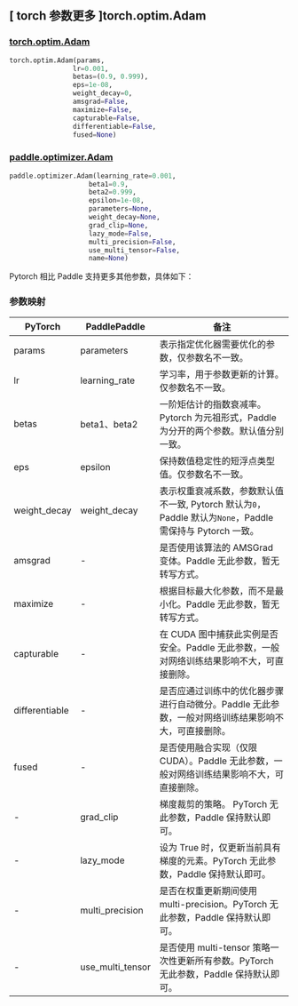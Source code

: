 ## [ torch 参数更多 ]torch.optim.Adam

### [torch.optim.Adam](https://pytorch.org/docs/stable/generated/torch.optim.Adam.html)

```python
torch.optim.Adam(params,
                lr=0.001,
                betas=(0.9, 0.999),
                eps=1e-08,
                weight_decay=0,
                amsgrad=False,
                maximize=False,
                capturable=False,
                differentiable=False,
                fused=None)
```

### [paddle.optimizer.Adam](https://www.paddlepaddle.org.cn/documentation/docs/zh/develop/api/paddle/optimizer/Adam_cn.html)

```python
paddle.optimizer.Adam(learning_rate=0.001,
                    beta1=0.9,
                    beta2=0.999,
                    epsilon=1e-08,
                    parameters=None,
                    weight_decay=None,
                    grad_clip=None,
                    lazy_mode=False,
                    multi_precision=False,
                    use_multi_tensor=False,
                    name=None)
```

Pytorch 相比 Paddle 支持更多其他参数，具体如下：

### 参数映射

| PyTorch                             | PaddlePaddle | 备注                                                                    |
| ----------------------------------- | ------------ | ----------------------------------------------------------------------- |
| params     | parameters           | 表示指定优化器需要优化的参数，仅参数名不一致。                      |
| lr     | learning_rate       | 学习率，用于参数更新的计算。仅参数名不一致。                          |
| betas     | beta1、beta2       | 一阶矩估计的指数衰减率。Pytorch 为元祖形式，Paddle 为分开的两个参数。默认值分别一致。                          |
| eps       | epsilon        | 保持数值稳定性的短浮点类型值。仅参数名不一致。                           |
| weight_decay           | weight_decay     | 表示权重衰减系数，参数默认值不一致, Pytorch 默认为`0`， Paddle 默认为`None`，Paddle 需保持与 Pytorch 一致。         |
| amsgrad   | -    | 是否使用该算法的 AMSGrad 变体。Paddle 无此参数，暂无转写方式。                       |
| maximize           | -     | 根据目标最大化参数，而不是最小化。Paddle 无此参数，暂无转写方式。         |
| capturable           | -     | 在 CUDA 图中捕获此实例是否安全。Paddle 无此参数，一般对网络训练结果影响不大，可直接删除。         |
| differentiable      | -     | 是否应通过训练中的优化器步骤进行自动微分。Paddle 无此参数，一般对网络训练结果影响不大，可直接删除。         |
| fused      | -     | 是否使用融合实现（仅限 CUDA）。Paddle 无此参数，一般对网络训练结果影响不大，可直接删除。         |
| -          | grad_clip            | 梯度裁剪的策略。 PyTorch 无此参数，Paddle 保持默认即可。       |
| -          | lazy_mode            | 设为 True 时，仅更新当前具有梯度的元素。PyTorch 无此参数，Paddle 保持默认即可。       |
| -          | multi_precision            | 是否在权重更新期间使用 multi-precision。PyTorch 无此参数，Paddle 保持默认即可。       |
| -          | use_multi_tensor            | 是否使用 multi-tensor 策略一次性更新所有参数。PyTorch 无此参数，Paddle 保持默认即可。       |
